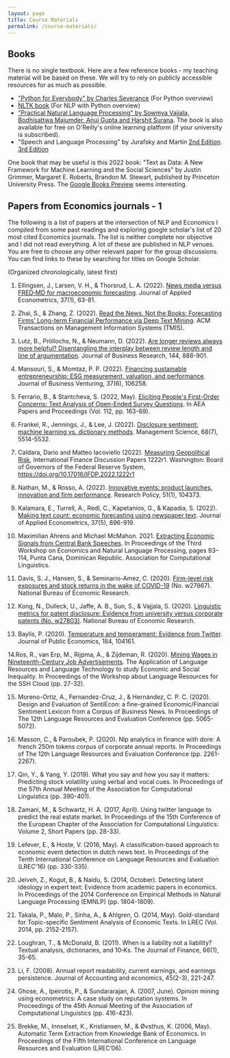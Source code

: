 ```yaml
---
layout: page
title: Course Materials
permalink: /course-materials/
---
```

## Books
There is no single textbook. Here are a few reference books - my teaching material will be based on these. We will try to rely on publicly accessible resources for as much as possible.

- ["Python for Everybody" by Charles Severance](https://www.py4e.com/html3/) (For Python overview)
- [NLTK book](https://nltk.org/book) (For NLP with Python overview)
- ["Practical Natural Language Processing" by Sowmya Vajjala, Bodhisattwa Majumder, Anuj Gupta and Harshit Surana](https://www.amazon.de/Practical-Natural-Language-Processing-Pragmatic/dp/1492054054/). The book is also available for free on O'Reilly's online learning platform (if your university is subscribed).
- "Speech and Language Processing" by Jurafsky and Martin [2nd Edition](https://github.com/rain1024/slp2-pdf). [3rd Edition](https://web.stanford.edu/~jurafsky/slp3/)

One book that may be useful is this 2022 book: "Text as Data: A New Framework for Machine Learning and the Social Sciences" by Justin Grimmer, Margaret E. Roberts, Brandon M. Stewart, published by Princeton University Press. The [Google Books Preview](https://books.google.ca/books?id=dL40EAAAQBAJ&printsec=frontcover#v=onepage&q&f=false) seems interesting. 

## Papers from Economics journals - 1
The following is a list of papers at the intersection of NLP and Economics I compiled from some past readings and exploring google scholar's list of 20 most cited Economics journals. The list is neither complete nor objective and I did not read everything. A lot of these are published in NLP venues. You are free to choose any other relevant paper for the group discussions. You can find links to these by searching for titles on Google Scholar. 

(Organized chronologically, latest first)

1. Ellingsen, J., Larsen, V. H., & Thorsrud, L. A. (2022). [News media versus FRED‐MD for macroeconomic forecasting](https://onlinelibrary.wiley.com/doi/full/10.1002/jae.2859). Journal of Applied Econometrics, 37(1), 63-81.

2. Zhai, S., & Zhang, Z. (2022). [Read the News, Not the Books: Forecasting Firms’ Long-term Financial Performance via Deep Text Mining](https://dl.acm.org/doi/abs/10.1145/3533018). ACM Transactions on Management Information Systems (TMIS).

3. Lutz, B., Pröllochs, N., & Neumann, D. (2022). [Are longer reviews always more helpful? Disentangling the interplay between review length and line of argumentation](https://www.sciencedirect.com/science/article/pii/S0148296322001278). Journal of Business Research, 144, 888-901.

4. Mansouri, S., & Momtaz, P. P. (2022). [Financing sustainable entrepreneurship: ESG measurement, valuation, and performance](https://www.sciencedirect.com/science/article/pii/S0883902622000702). Journal of Business Venturing, 37(6), 106258.

5. Ferrario, B., & Stantcheva, S. (2022, May). [Eliciting People's First-Order Concerns: Text Analysis of Open-Ended Survey Questions](https://www.nber.org/system/files/working_papers/w29686/w29686.pdf). In AEA Papers and Proceedings (Vol. 112, pp. 163-69).

6. Frankel, R., Jennings, J., & Lee, J. (2022). [Disclosure sentiment: machine learning vs. dictionary methods](https://pubsonline.informs.org/doi/abs/10.1287/mnsc.2021.4156). Management Science, 68(7), 5514-5532.

7. Caldara, Dario and Matteo Iacoviello (2022). [Measuring Geopolitical Risk](https://www.federalreserve.gov/econres/ifdp/files/ifdp1222r1.pdf), International Finance Discussion Papers 1222r1. Washington: Board of Governors of the Federal Reserve System, https://doi.org/10.17016/IFDP.2022.1222r1

8. Nathan, M., & Rosso, A. (2022). [Innovative events: product launches, innovation and firm performance](https://www.sciencedirect.com/science/article/pii/S0048733321001700). Research Policy, 51(1), 104373.

9. Kalamara, E., Turrell, A., Redl, C., Kapetanios, G., & Kapadia, S. (2022). [Making text count: economic forecasting using newspaper text](https://onlinelibrary.wiley.com/doi/full/10.1002/jae.2907). Journal of Applied Econometrics, 37(5), 896-919.

10. Maximilian Ahrens and Michael McMahon. 2021. [Extracting Economic Signals from Central Bank Speeches](https://aclanthology.org/2021.econlp-1.12/). In Proceedings of the Third Workshop on Economics and Natural Language Processing, pages 93–114, Punta Cana, Dominican Republic. Association for Computational Linguistics. 

11. Davis, S. J., Hansen, S., & Seminario-Amez, C. (2020). [Firm-level risk exposures and stock returns in the wake of COVID-19](https://www.nber.org/papers/w27867) (No. w27867). National Bureau of Economic Research.

12. Kong, N., Dulleck, U., Jaffe, A. B., Sun, S., & Vajjala, S. (2020). [Linguistic metrics for patent disclosure: Evidence from university versus corporate patents (No. w27803)](https://www.cesifo.org/DocDL/cesifo1_wp8571.pdf). National Bureau of Economic Research.

13. Baylis, P. (2020). [Temperature and temperament: Evidence from Twitter](https://www.sciencedirect.com/science/article/abs/pii/S0047272720300256). Journal of Public Economics, 184, 104161.  

14.Ros, R., van Erp, M., Rijpma, A., & Zijdeman, R. (2020). [Mining Wages in Nineteenth-Century Job Advertisements](https://aclanthology.org/2020.lr4sshoc-1.5/). The Application of Language Resources and Language Technology to study Economic and Social Inequality. In Proceedings of the Workshop about Language Resources for the SSH Cloud (pp. 27-32).

15. Moreno-Ortiz, A., Fernandez-Cruz, J., & Hernández, C. P. C. (2020). Design and Evaluation of SentiEcon: a fine-grained Economic/Financial Sentiment Lexicon from a Corpus of Business News. In Proceedings of The 12th Language Resources and Evaluation Conference (pp. 5065-5072).

16. Masson, C., & Paroubek, P. (2020). Nlp analytics in finance with dore: A french 250m tokens corpus of corporate annual reports. In Proceedings of The 12th Language Resources and Evaluation Conference (pp. 2261-2267).

17. Qin, Y., & Yang, Y. (2019). What you say and how you say it matters: Predicting stock volatility using verbal and vocal cues. In Proceedings of the 57th Annual Meeting of the Association for Computational Linguistics (pp. 390-401).  

18. Zamani, M., & Schwartz, H. A. (2017, April). Using twitter language to predict the real estate market. In Proceedings of the 15th Conference of the European Chapter of the Association for Computational Linguistics: Volume 2, Short Papers (pp. 28-33).

19. Lefever, E., & Hoste, V. (2016, May). A classification-based approach to economic event detection in dutch news text. In Proceedings of the Tenth International Conference on Language Resources and Evaluation (LREC'16) (pp. 330-335).

20. Jelveh, Z., Kogut, B., & Naidu, S. (2014, October). Detecting latent ideology in expert text: Evidence from academic papers in economics. In Proceedings of the 2014 Conference on Empirical Methods in Natural Language Processing (EMNLP) (pp. 1804-1809).  

21. Takala, P., Malo, P., Sinha, A., & Ahlgren, O. (2014, May). Gold-standard for Topic-specific Sentiment Analysis of Economic Texts. In LREC (Vol. 2014, pp. 2152-2157).

22. Loughran, T., & McDonald, B. (2011). When is a liability not a liability? Textual analysis, dictionaries, and 10‐Ks. The Journal of Finance, 66(1), 35-65.

23. Li, F. (2008). Annual report readability, current earnings, and earnings persistence. Journal of Accounting and economics, 45(2-3), 221-247. 

24. Ghose, A., Ipeirotis, P., & Sundararajan, A. (2007, June). Opinion mining using econometrics: A case study on reputation systems. In Proceedings of the 45th Annual Meeting of the Association of Computational Linguistics (pp. 416-423). 

25. Brekke, M., Innselset, K., Kristiansen, M., & Øvsthus, K. (2006, May). Automatic Term Extraction from Knowledge Bank of Economics. In Proceedings of the Fifth International Conference on Language Resources and Evaluation (LREC’06).




